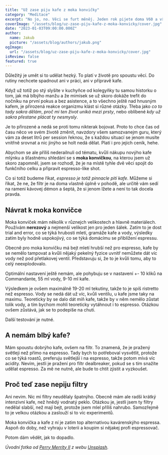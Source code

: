 ```yaml
---
title: "Už zase piju kafe z moka konvičky"
category: "Meditace"
excerpt: "No jo, no. Věci se furt měněj. Jeden rok pijete doma V60 a všechno ostatní je hereze, potom aeropress a všechno ostatní je jiná hereze no a nakonec uděláte full circle a vrátíte se k moka konvičce, protože je těžký vybrat domácí espressovač, kterej nestojí téměř tolik, co nový auto, aby vám vyhovoval úplně ve všem. Co si budeme říkat, espresso je the way a všechno ostatní je jenom naše uklidňování se, že ten drahej pressovač nepotřebujeme. Ale je tady moka konvička."
coverImage: "/assets/blog/uz-zase-piju-kafe-z-moka-konvicky/cover.jpg"
date: "2023-01-03T09:00:00.000Z"
author:
  name: Jakub
  picture: "/assets/blog/authors/jakub.png"
ogImage:
  url: "/assets/blog/uz-zase-piju-kafe-z-moka-konvicky/cover.jpg"
isReview: false
featured: true
---
```


Důležitý je umět si to udělat hezký. To platí v životě pro spoustu věcí. Do rutiny nechcete spadnout ani v práci, ani v přípravě kafe.

Když už totiž po stý slyšíte v kuchyňce od kolegyňky tu samou historku o tom, jak má blbýho manžu a že mimísek se už skoro dokáže trefit do nočníku na první pokus a bez asistence, a to všechno ještě nad hnusným kafem, je přirozená reakce organizmu klást si různé otázky. Třeba jako _co to tady sakra dělám_, _proč mi ten život uniká mezi prsty_, nebo oblíbené _kdy už sakra přestane plácat ty nesmysly_.

Je to přirozené a nedá se proti tomu nikterak bojovat. Proto to chce čas od času něco ve svém životě změnit, navzdory všem samozvanejm guru, který vám za deset litrů per session řeknou, že s každou situací se jenom musíte vnitřně srovnat a nic jinýho se holt nedá dělat. Platí i pro jejich ceník, hehe.

Abychom se ale příliš nederailnuli od tématu, kvůli nákupu novýho kafe mlýnku a šťastnému shledání se s **moka konvičkou**, na kterou jsem už skoro zapomněl, jsem se rozhodl, že je na místě tyhle dvě věci spojit do funkčního celku a připravit espresso-like shot.

Co si totiž budeme říkat, _espresso je totiž pinnacle pití kafe_. Můžeme si říkat, že ne, že filtr je na doma vlastně úplně v pohodě, ale určitě vám sedí na rameni kávovej démon a šeptá, že si jenom lžete a není to tak docela pravda.

## Návrat k moka konvičce

Moka konviček mám několik v různejch velikostech a hlavně materiálech. Používám **nerezový** a nejmenší velikost jen pro jeden šálek. Zatím to je dost trial and error, co se týká hrubosti mletí, gramáže kafe a vody, výsledky zatím byly hodně uspokojivý, co se týká domácímu se přiblížení espressu.

Obecně pro moka konvičku má bejt mletí hrubší než pro espresso, kafe by se nemělo tampovat a kvůli nějaký pekelný fyzice uvnitř nemůžete dát víc vody než pod přetlakovej ventil. Představuju si, že to je kvůli tomu, aby to celý neexplodovalo.

Optimální nastavení ještě nemám, ale pohybuju se v nastavení +- 10 kliků na Commandante, 55 ml vody, 9-10 ml kafe.

Výsledkem je ovšem maximálně 19-20 ml tekutiny, takže to je spíš ristretto než espresso. Vody se nedá dát už víc, kvůli ventilu, u kafe jsme taky na maximu. Teoreticky by se dalo dát míň kafe, takže by v něm nemělo zůstat tolik vody, a tím bychom mohli teoreticky vytáhnout i to espresso. Otázkou ovšem zůstává, jak se to podepíše na chuti.

Další testování je nutné.

## A nemám blbý kafe?

Mám spoustu dobrýho kafe, ovšem na filtr. To znamená, že je pražený světleji než přímo na espresso. Tady bych to potřeboval vysvětlit, protože co se týká roastů, preferuju světlejší i na espresso, takže potom mívá víc acidity. Nevím, jestli je pražení pro filtr dealbreaker, pokud se s tím snažíte udělat espresso. Za mě ne nutně, ale bude to chtít zjistit a vyzkoušet.

## Proč teď zase nepiju filtry

Ani nevim. Nic mi filtry neudělaly špatnýho. Obecně mám ale radši krátký intenzivní kafe, než hnědý vodnatý peklo. Otázkou je, jestli jsem ty filtry nedělal slabší, než mají bejt, protože jsem mlel příliš nahrubo. Samozřejmě to je velkou otázkou a zaslouží si to víc experimentů.

Moka konvička a kafe z ní je zatim top alternativou kavárenskýho espressa. Aspoň do doby, než vyhraju v loterii a koupim si nějakej profi espressovač.

Potom dám vědět, jak to dopadlo.

_Úvodní fotka od [Perry Merrity II](https://unsplash.com/@prince_perry?utm_source=unsplash&utm_medium=referral&utm_content=creditCopyText) z webu [Unsplash](https://unsplash.com/photos/-kH0pcAkqgI?utm_source=unsplash&utm_medium=referral&utm_content=creditCopyText)._
